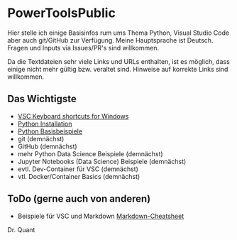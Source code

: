 # PowerToolsPublic

Hier stelle ich einige Basisinfos rum ums Thema Python, Visual Studio Code aber auch git/GitHub zur Verfügung. Meine Hauptsprache ist Deutsch.
Fragen und Inputs via Issues/PR's sind willkommen.

Da die Textdateien sehr viele Links und URLs enthalten, ist es möglich, dass einige nicht mehr gültig bzw. veraltet sind. Hinweise auf korrekte Links sind willkommen.

## Das Wichtigste
* [VSC Keyboard shortcuts for Windows](pdf/keyboard-shortcuts-windows_v2.pdf)
* [Python Installation](py/)
* [Python Basisbeispiele](py/basics/)
* git (demnächst)
* GitHub (demnächst)
* mehr Python Data Science Beispiele (demnächst)
* Jupyter Notebooks (Data Science) Beispiele (demnächst)
* evtl. Dev-Container für VSC (demnächst)
* vtl. Docker/Container Basics (demnächst)

## ToDo (gerne auch von anderen)
* Beispiele für VSC und Markdown [Markdown-Cheatsheet](https://github.com/adam-p/markdown-here/wiki/Markdown-Cheatsheet)

Dr. Quant
